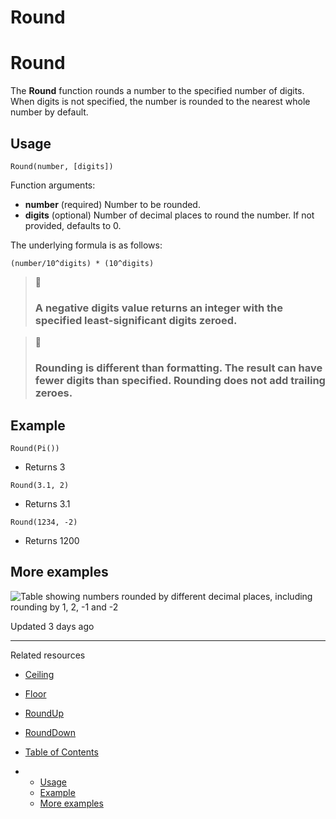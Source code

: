 # Round

# Round

The **Round** function rounds a number to the specified number of digits. When digits is not specified, the number is rounded to the nearest whole number by default.

## Usage

```
Round(number, [digits])
```

Function arguments:

* **number** (required) Number to be rounded.
* **digits** (optional) Number of decimal places to round the number. If not provided, defaults to 0.

The underlying formula is as follows:

```
(number/10^digits) * (10^digits)
```

> 📘
>
> ### A negative digits value returns an integer with the specified least-significant digits zeroed.

> 📘
>
> ### Rounding is different than formatting. The result can have fewer digits than specified. Rounding does not add trailing zeroes.

## Example

```
Round(Pi())
```

* Returns 3

```
Round(3.1, 2)
```

* Returns 3.1

```
Round(1234, -2)
```

* Returns 1200

## More examples

![Table showing numbers rounded by different decimal places, including rounding by 1, 2, -1 and -2](https://files.readme.io/76abc1d-vvv.png)

Updated 3 days ago

---

Related resources

* [Ceiling](/docs/ceiling)
* [Floor](/docs/floor)
* [RoundUp](/docs/roundup)
* [RoundDown](/docs/rounddown)

* [Table of Contents](#)
* + [Usage](#usage)
  + [Example](#example)
  + [More examples](#more-examples)